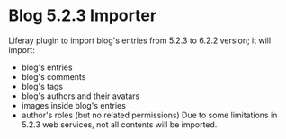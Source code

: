 # Blog 5.2.3 Importer

Liferay plugin to import blog's entries from 5.2.3 to 6.2.2 version; it will import:
- blog's entries
- blog's comments
- blog's tags
- blog's authors and their avatars
- images inside blog's entries
- author's roles (but no related permissions)
Due to some limitations in 5.2.3 web services, not all contents will be imported.
